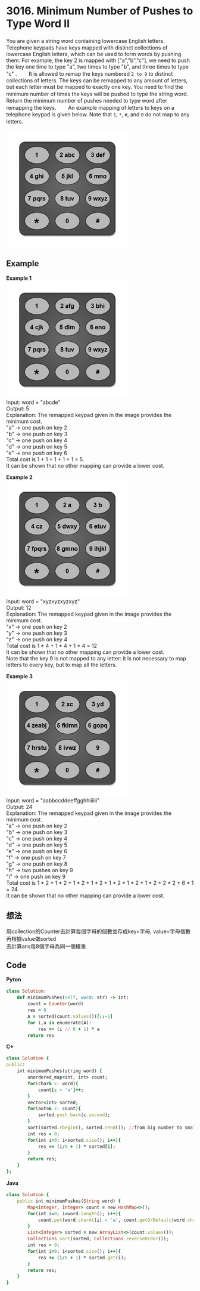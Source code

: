 # 3016. Minimum Number of Pushes to Type Word II
You are given a string word containing lowercase English letters.　　
Telephone keypads have keys mapped with distinct collections of lowercase English letters, which can be used to form words by pushing them. For example, the key 2 is mapped with ["a","b","c"], we need to push the key one time to type "a", two times to type "b", and three times to type "c" .　　
It is allowed to remap the keys numbered `2 to 9` to distinct collections of letters. The keys can be remapped to any amount of letters, but each letter must be mapped to exactly one key. You need to find the minimum number of times the keys will be pushed to type the string word.　　
Return the minimum number of pushes needed to type word after remapping the keys.　　
An example mapping of letters to keys on a telephone keypad is given below. Note that `1`, `*`, `#`, and `0` do not map to any letters.　　

![Image](https://github.com/Adalyne/Leetcode/blob/e0d1ab5e2340c4466316a594c8f30655f030bdfb/Hashmap/Image/keypaddesc.png)  

## Example
**Example 1**  
![Image](https://github.com/Adalyne/Leetcode/blob/cc8ba4aeccf35c05576307103d9fca0c279adde6/Hashmap/Image/keypadv1e1.png)  
Input: word = "abcde"  
Output: 5  
Explanation: The remapped keypad given in the image provides the minimum cost.  
"a" -> one push on key 2  
"b" -> one push on key 3  
"c" -> one push on key 4  
"d" -> one push on key 5  
"e" -> one push on key 6  
Total cost is 1 + 1 + 1 + 1 + 1 = 5.  
It can be shown that no other mapping can provide a lower cost.  

**Example 2**  
![Image](https://github.com/Adalyne/Leetcode/blob/e1ec75e5574c0fd12c13fa84b954e1b618670bf2/Hashmap/Image/keypadv2.png)  
Input: word = "xyzxyzxyzxyz"  
Output: 12  
Explanation: The remapped keypad given in the image provides the minimum cost.  
"x" -> one push on key 2  
"y" -> one push on key 3  
"z" -> one push on key 4  
Total cost is 1 * 4 + 1 * 4 + 1 * 4 = 12  
It can be shown that no other mapping can provide a lower cost.  
Note that the key 9 is not mapped to any letter: it is not necessary to map letters to every key, but to map all the letters.  

**Example 3**  
![Image](https://github.com/Adalyne/Leetcode/blob/4f8530c2f04f48f3135570c0362eecc065899115/Hashmap/Image/keypadv2e2.png)  
Input: word = "aabbccddeeffgghhiiiiii"  
Output: 24  
Explanation: The remapped keypad given in the image provides the minimum cost.  
"a" -> one push on key 2  
"b" -> one push on key 3  
"c" -> one push on key 4  
"d" -> one push on key 5  
"e" -> one push on key 6  
"f" -> one push on key 7  
"g" -> one push on key 8  
"h" -> two pushes on key 9  
"i" -> one push on key 9  
Total cost is 1 * 2 + 1 * 2 + 1 * 2 + 1 * 2 + 1 * 2 + 1 * 2 + 1 * 2 + 2 * 2 + 6 * 1 = 24.  
It can be shown that no other mapping can provide a lower cost.  

## 想法
用collection的Counter去計算每個字母的個數並存成key=字母, value=字母個數  
再根據value做sorted  
去計算ans每8個字母為同一個權重  

## Code
**Pyton**
```ruby
class Solution:
    def minimumPushes(self, word: str) -> int:
        count = Counter(word)
        res = 0
        A = sorted(count.values())[::-1]
        for i,a in enumerate(A):
            res += (i // 8 + 1) * a
        return res
```
**C+**
```ruby
class Solution {
public:
    int minimumPushes(string word) {
        unordered_map<int, int> count;
        for(char& c: word){
            count[c - 'a']++;
        }
        vector<int> sorted;
        for(auto& c: count){
            sorted.push_back(c.second);
        }
        sort(sorted.rbegin(), sorted.rend()); //from big number to small number
        int res = 0;
        for(int i=0; i<sorted.size(); i++){
            res += (i/8 + 1) * sorted[i];
        }
        return res;
    }
};
```
**Java**
```ruby
class Solution {
    public int minimumPushes(String word) {
        Map<Integer, Integer> count = new HashMap<>();
        for(int i=0; i<word.length(); i++){
            count.put(word.charAt(i) - 'a', count.getOrDefault(word.charAt(i) - 'a', 0) + 1);
        }
        List<Integer> sorted = new ArrayList<>(count.values());
        Collections.sort(sorted, Collections.reverseOrder());
        int res = 0;
        for(int i=0; i<sorted.size(); i++){
            res += (i/8 + 1) * sorted.get(i);
        }
        return res;
    }
}
```

